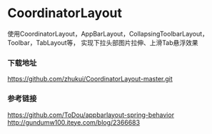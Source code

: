# CoordinatorLayout
使用CoordinatorLayout，AppBarLayout，CollapsingToolbarLayout，Toolbar，TabLayout等，
实现下拉头部图片拉伸、上滑Tab悬浮效果

### 下载地址
https://github.com/zhukui/CoordinatorLayout-master.git

### 参考链接
https://github.com/ToDou/appbarlayout-spring-behavior   
http://gundumw100.iteye.com/blog/2366683
